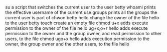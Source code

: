 su a script that switches the current user to the user betty
whoami prints the effective username of the current use
groups prints all the groups the current user is part of
chwon betty hello change the owner of the file hello to the user betty
touch create an empty file
chmod u+x adds execute permission to the owner of the file hello
ug+x,o+r hello adds execute permission to the owner and the group owner, and read permission to other users, to the file
chmod ugo+x hello adds execution permission to the owner, the group owner and the other users, to the file hello
